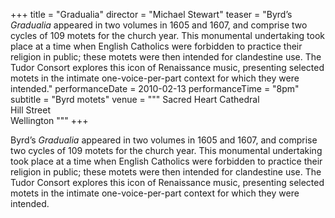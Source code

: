 +++
title = "Gradualia"
director = "Michael Stewart"
teaser = "Byrd’s *Gradualia* appeared in two volumes in 1605 and 1607, and comprise two cycles of 109 motets for the church year. This monumental undertaking took place at a time when English Catholics were forbidden to practice their religion in public; these motets were then intended for clandestine use. The Tudor Consort explores this icon of Renaissance music, presenting selected motets in the intimate one-voice-per-part context for which they were intended."
performanceDate = 2010-02-13
performanceTime = "8pm"
subtitle = "Byrd motets"
venue = """
Sacred Heart Cathedral  
Hill Street  
Wellington
"""
+++

Byrd’s *Gradualia* appeared in two volumes in 1605 and 1607, and comprise two cycles of 109 motets for the church year. This monumental undertaking took place at a time when English Catholics were forbidden to practice their religion in public; these motets were then intended for clandestine use. The Tudor Consort explores this icon of Renaissance music, presenting selected motets in the intimate one-voice-per-part context for which they were intended.
